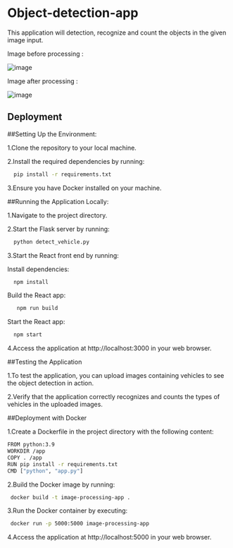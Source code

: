 # Object-detection-app

This application will detection, recognize and count the objects in the given image input.



Image before processing :

![image](https://github.com/Akhilad12/Object-detection-app/assets/146235118/6b32f9f8-aca7-4632-b71c-aacf64721db7)


Image after processing :

![image](https://github.com/Akhilad12/Object-detection-app/assets/146235118/10a30a6a-e3ca-43ed-b077-041610d4706e)




## Deployment

##Setting Up the Environment:

1.Clone the repository to your local machine.

2.Install the required dependencies by running:

```bash
  pip install -r requirements.txt
```
3.Ensure you have Docker installed on your machine.


##Running the Application Locally:

1.Navigate to the project directory.

2.Start the Flask server by running:

```bash
  python detect_vehicle.py
```
3.Start the React front end by running:

Install dependencies:
```bash
  npm install
```
Build the React app: 
```bash
   npm run build
```
Start the React app:
```bash
  npm start
```
4.Access the application at http://localhost:3000 in your web browser.

##Testing the Application

1.To test the application, you can upload images containing vehicles to see the object detection in action.

2.Verify that the application correctly recognizes and counts the types of vehicles in the uploaded images.

##Deployment with Docker

1.Create a Dockerfile in the project directory with the following content:

```bash
FROM python:3.9
WORKDIR /app
COPY . /app
RUN pip install -r requirements.txt
CMD ["python", "app.py"]
```
2.Build the Docker image by running:

```bash
 docker build -t image-processing-app .
```
3.Run the Docker container by executing:

```bash
 docker run -p 5000:5000 image-processing-app
```

4.Access the application at http://localhost:5000 in your web browser.

